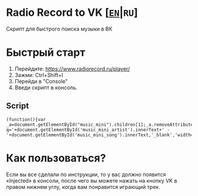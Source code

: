# Radio Record to VK [[`EN`](README.md)|`RU`]
Скрипт для быстрого поиска музыки в ВК

# Быстрый старт
1. Перейдите: https://www.radiorecord.ru/player/
2. Зажми: Ctrl+Shift+I
3. Перейди в "Console"
4. Введи скрипт в консоль. 

## Script

```
(function(){var _a=document.getElementById("music_mini").children[1];_a.removeAttribute("onclick");_a.setAttribute("onclick","window.open('https://vk.com/audio?q='+document.getElementById('music_mini_artist').innerText+' - '+document.getElementById('music_mini_song').innerText,'_blank','width=1100,height=800')")}).call(this);console.log("Injected!")
```


# Как пользоваться?
Если вы все сделали по инструкции, то у вас должно появится «Injected» в консоли, после чего вы можете нажать на кнопку VK в правом нижнем углу, когда вам понравится играющий трек.
